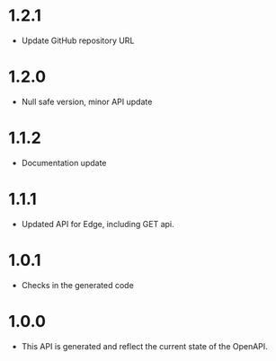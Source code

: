 1.2.1
=====
* Update GitHub repository URL

1.2.0
=====
* Null safe version, minor API update

1.1.2
=====
* Documentation update

1.1.1
=====
* Updated API for Edge, including GET api.

1.0.1
=====
* Checks in the generated code

1.0.0
=====
* This API is generated and reflect the current state of the OpenAPI.
